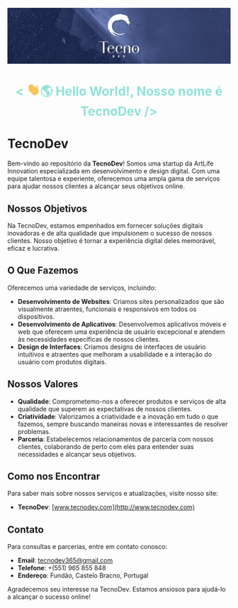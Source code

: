 <img src="../img/TecnoDev.png"><br>

<h1 align="center"><span style="color: #8FE2D9;"> < <img src="https://raw.githubusercontent.com/ABSphreak/ABSphreak/master/gifs/Hi.gif" width="30">🌎 Hello World!, Nosso nome é <strong>TecnoDev</strong>  /> </span></h1>

# TecnoDev

Bem-vindo ao repositório da **TecnoDev**! Somos uma startup da ArtLife Innovation especializada em desenvolvimento e design digital. Com uma equipe talentosa e experiente, oferecemos uma ampla gama de serviços para ajudar nossos clientes a alcançar seus objetivos online.

## Nossos Objetivos

Na TecnoDev, estamos empenhados em fornecer soluções digitais inovadoras e de alta qualidade que impulsionem o sucesso de nossos clientes. Nosso objetivo é tornar a experiência digital deles memorável, eficaz e lucrativa.

## O Que Fazemos

Oferecemos uma variedade de serviços, incluindo:

- **Desenvolvimento de Websites**: Criamos sites personalizados que são visualmente atraentes, funcionais e responsivos em todos os dispositivos.
- **Desenvolvimento de Aplicativos**: Desenvolvemos aplicativos móveis e web que oferecem uma experiência de usuário excepcional e atendem às necessidades específicas de nossos clientes.
- **Design de Interfaces**: Criamos designs de interfaces de usuário intuitivos e atraentes que melhoram a usabilidade e a interação do usuário com produtos digitais.

## Nossos Valores

- **Qualidade**: Comprometemo-nos a oferecer produtos e serviços de alta qualidade que superem as expectativas de nossos clientes.
- **Criatividade**: Valorizamos a criatividade e a inovação em tudo o que fazemos, sempre buscando maneiras novas e interessantes de resolver problemas.
- **Parceria**: Estabelecemos relacionamentos de parceria com nossos clientes, colaborando de perto com eles para entender suas necessidades e alcançar seus objetivos.

## Como nos Encontrar

Para saber mais sobre nossos serviços e atualizações, visite nosso site:

- **TecnoDev**: [www.tecnodev.com](http://www.tecnodev.com)

## Contato

Para consultas e parcerias, entre em contato conosco:

- **Email**: tecnodev365@gmail.com
- **Telefone**: +(551) 965 855 848
- **Endereço**: Fundão, Castelo Bracno, Portugal

Agradecemos seu interesse na TecnoDev. Estamos ansiosos para ajudá-lo a alcançar o sucesso online!